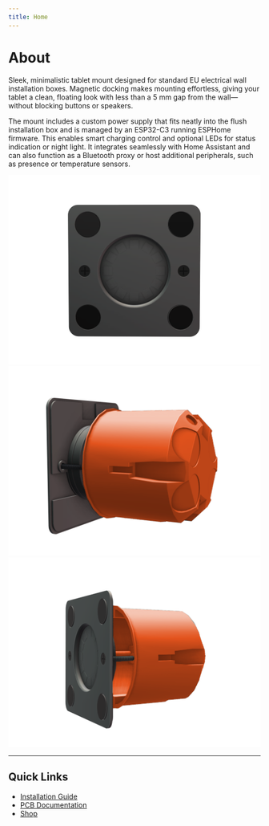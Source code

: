 ```yaml
---
title: Home
---
```


# About

Sleek, minimalistic tablet mount designed for standard EU electrical wall installation boxes. Magnetic docking makes mounting effortless, giving your tablet a clean, floating look with less than a 5 mm gap from the wall—without blocking buttons or speakers.

The mount includes a custom power supply that fits neatly into the flush installation box and is managed by an ESP32-C3 running ESPHome firmware. This enables smart charging control and optional LEDs for status indication or night light. It integrates seamlessly with Home Assistant and can also function as a Bluetooth proxy or host additional peripherals, such as presence or temperature sensors.

![Plate Front](images/pic_1.png)
![Plate Front](images/pic_2.png)
![Plate Front](images/pic_3.png)

---

## Quick Links
- [Installation Guide](installation.md) 
- [PCB Documentation](pcb.md)
- [Shop](shop.md)
